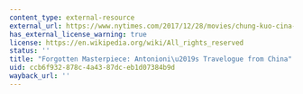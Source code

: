 ```yaml
---
content_type: external-resource
external_url: https://www.nytimes.com/2017/12/28/movies/chung-kuo-cina-antonioni-moma-forgotten-masterpiece-a-china-travelogue.html
has_external_license_warning: true
license: https://en.wikipedia.org/wiki/All_rights_reserved
status: ''
title: "Forgotten Masterpiece: Antonioni\u2019s Travelogue from China"
uid: ccb6f932-878c-4a43-87dc-eb1d07384b9d
wayback_url: ''
---
```


